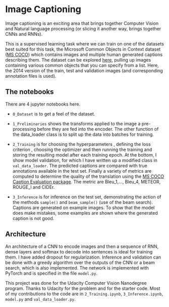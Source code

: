 # Image Captioning

Image captioning is an exciting area that brings together Computer
Vision and Natural language processing (or slicing it another way,
brings together CNNs and RNNs).

This is a supervised learning task where we can train on one of the
datasets best suited for this task, the Microsoft Common Objects in
Context dataset ([MS COCO](http://cocodataset.org/#home)) which
contains images and multiple human generated captions describing
them. The dataset can be explored
[here](http://cocodataset.org/#explore), pulling up images containing
various common objects that you can specify from a list.  Here, the
2014 version of the train, test and validation images (and
corresponding annotation files is used).

## The notebooks

There are 4 jupyter notebooks here.

- `0_Dataset` is to get a feel of the dataset.

- `1_Preliminaries` shows the transforms applied to the image a
pre-processing before they are fed into the encoder.  The other
function of the data_loader class is to split up the data into batches
for training.

- `2_Training` is for choosing the hyperparameters , defining the loss
criterion , choosing the optimizer and then running the training and
storing the resulting model after each training epoch.  At the bottom,
I show model validation, for which I have written up a modified class
in `val_data_loader`.  The predicted captions are compared with true
annotations available in the test set.  Finally a variety of metrics
are computed to determine the quality of the translation using the [MS
COCO Caption Evaluation
package](https://github.com/salaniz/pycocoevalcap). The metric are
Bleu_1,..., Bleu_4, METEOR, ROUGE_l and CIDEr.

- `3_Inference` is for inference on the test set, demonstrating the
  action of the methods `sample()` and `beam_sample()` (use of the
  beam search).  Captions are generated on example images.  To show
  that the model does make mistakes, some examples are shown where the
  generated caption is not good.  

## Architecture

An architecture of a CNN to encode images and then a sequence of
RNN, dense layers and softmax to decode into sentences is ideal for
training them. I have added dropout for regularization. Inference and
validation can be done with a greedy algorithm over the outputs of the
CNN or a beam search, which is also implemented. The network is
implemented with PyTorch and is specified in the file `model.py`. 


This project was done for the Udacity Computer Vision Nanodegree
program.  Thanks to Udacity for the problem and for the starter code.
Most of my contributions to the code are in `2_Training.ipynb`,
`3_Inference.ipynb`, `model.py` and `val_data_loader.py`.